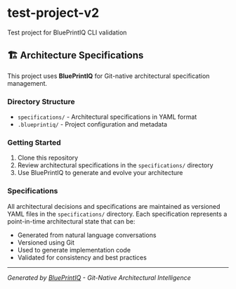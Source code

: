 # test-project-v2

Test project for BluePrintIQ CLI validation

## 🏗️ Architecture Specifications

This project uses **BluePrintIQ** for Git-native architectural specification management.

### Directory Structure

- `specifications/` - Architectural specifications in YAML format
- `.blueprintiq/` - Project configuration and metadata

### Getting Started

1. Clone this repository
2. Review architectural specifications in the `specifications/` directory
3. Use BluePrintIQ to generate and evolve your architecture

### Specifications

All architectural decisions and specifications are maintained as versioned YAML files in the `specifications/` directory. Each specification represents a point-in-time architectural state that can be:

- Generated from natural language conversations
- Versioned using Git
- Used to generate implementation code
- Validated for consistency and best practices

---

*Generated by [BluePrintIQ](https://blueprintiq.dev) - Git-Native Architectural Intelligence*
